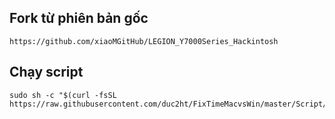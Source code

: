 ## Fork từ phiên bản gốc
```
https://github.com/xiaoMGitHub/LEGION_Y7000Series_Hackintosh
```

## Chạy script
```
sudo sh -c "$(curl -fsSL https://raw.githubusercontent.com/duc2ht/FixTimeMacvsWin/master/Script/Optimize.sh)"
```

